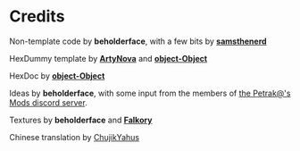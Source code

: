 # Credits

Non-template code by **beholderface**, with a few bits by [**samsthenerd**](https://github.com/SamsTheNerd)

HexDummy template by [**ArtyNova**](https://github.com/artynova) and [**object-Object**](https://github.com/object-Object)

HexDoc by [**object-Object**](https://github.com/object-Object)

Ideas by **beholderface**, with some input from the members of [the Petrak@'s Mods discord server](https://discord.gg/4xxHGYteWk).

Textures by **beholderface** and [**Falkory**](https://github.com/Falkory220)

Chinese translation by [ChujikYahus](https://github.com/ChuijkYahus)